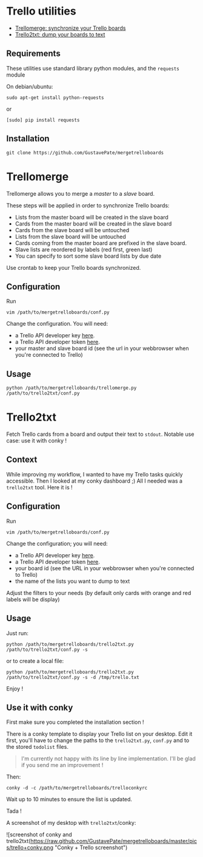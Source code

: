 Trello utilities
==================

* [Trellomerge: synchronize your Trello boards](#trellomerge)
* [Trello2txt: dump your boards to text](#trello2txt)


## Requirements

These utilities use standard library python modules, and the `requests` module

On debian/ubuntu:

    sudo apt-get install python-requests

or

    [sudo] pip install requests

## Installation

    git clone https://github.com/GustavePate/mergetrelloboards


Trellomerge
===========

Trellomerge allows you to merge a _master_ to a _slave_ board.

These steps will be applied in order to synchronize Trello boards:

* Lists from the master board will be created in the slave board
* Cards from the master board will be created in the slave board
* Cards from the slave board will be untouched
* Lists from the slave board will be untouched
* Cards coming from the master board are prefixed in the slave board.
* Slave lists are reordered by labels (red first, green last)
* You can specify to sort some slave board lists by due date

Use crontab to keep your Trello boards synchronized.

## Configuration

Run

    vim /path/to/mergetrelloboards/conf.py

Change the configuration. You will need:
- a Trello API developer key [here](https://Trello.com/docs/).
- a Trello API developer token [here](https://trello.com/docs/).
- your master and slave board id (see the url in your webbrowser when you're connected to Trello)

## Usage

    python /path/to/mergetrelloboards/trellomerge.py /path/to/trello2txt/conf.py

Trello2txt
==========

Fetch Trello cards from a board and output their text to `stdout`. Notable use case: use it with conky !

## Context

While improving my workflow, I wanted to have my Trello tasks quickly accessible.
Then I looked at my conky dashboard ;)
All I needed was a `trello2txt` tool. Here it is !

## Configuration

Run

    vim /path/to/mergetrelloboards/conf.py

Change the configuration; you will need:
- a Trello API developer key [here](https://trello.com/docs/).
- a Trello API developer token [here](https://trello.com/docs/).
- your board id (see the URL in your webbrowser when you're connected to Trello)
- the name of the lists you want to dump to text

Adjust the filters to your needs (by default only cards with orange and red labels will be display)

## Usage

Just run:

    python /path/to/mergetrelloboards/trello2txt.py /path/to/trello2txt/conf.py -s

or to create a local file:

    python /path/to/mergetrelloboards/trello2txt.py /path/to/trello2txt/conf.py -s -d /tmp/trello.txt

Enjoy !

## Use it with conky

First make sure you completed the installation section !

There is a conky template to display your Trello list on your desktop.
Edit it first, you'll have to change the paths to the `trello2txt.py`, `conf.py` and to the stored `todolist` files.

>I'm currently not happy with its line by line implementation. I'll be glad if you send me an improvement !

Then:

    conky -d -c /path/to/mergetrelloboards/trelloconkyrc

Wait up to 10 minutes to ensure the list is updated.

Tada !

A screenshot of my desktop with `trello2txt`/conky:

![screenshot of conky and trello2txt(https://raw.github.com/GustavePate/mergetrelloboards/master/pics/trello+conky.png "Conky + Trello screenshot")

